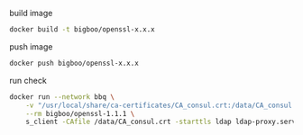 build image
```bash
docker build -t bigboo/openssl-x.x.x
```

push image
```bash
docker push bigboo/openssl-x.x.x
```

run check
```bash
docker run --network bbq \
	-v "/usr/local/share/ca-certificates/CA_consul.crt:/data/CA_consul.crt" \
	--rm bigboo/openssl-1.1.1 \
	s_client -CAfile /data/CA_consul.crt -starttls ldap ldap-proxy.service.consul:389
```